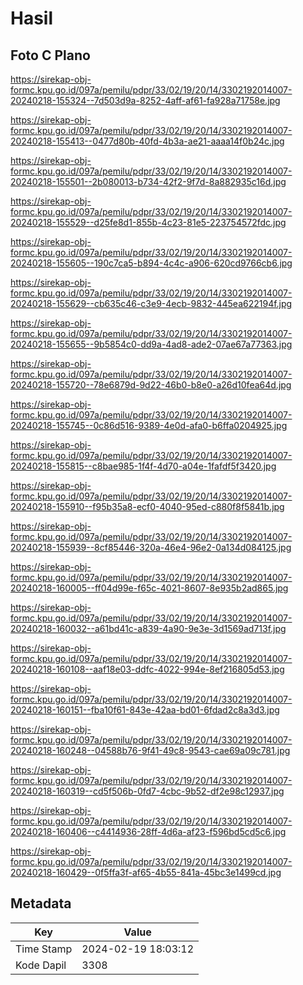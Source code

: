 # Hasil

## Foto C Plano

https://sirekap-obj-formc.kpu.go.id/097a/pemilu/pdpr/33/02/19/20/14/3302192014007-20240218-155324--7d503d9a-8252-4aff-af61-fa928a71758e.jpg

https://sirekap-obj-formc.kpu.go.id/097a/pemilu/pdpr/33/02/19/20/14/3302192014007-20240218-155413--0477d80b-40fd-4b3a-ae21-aaaa14f0b24c.jpg

https://sirekap-obj-formc.kpu.go.id/097a/pemilu/pdpr/33/02/19/20/14/3302192014007-20240218-155501--2b080013-b734-42f2-9f7d-8a882935c16d.jpg

https://sirekap-obj-formc.kpu.go.id/097a/pemilu/pdpr/33/02/19/20/14/3302192014007-20240218-155529--d25fe8d1-855b-4c23-81e5-223754572fdc.jpg

https://sirekap-obj-formc.kpu.go.id/097a/pemilu/pdpr/33/02/19/20/14/3302192014007-20240218-155605--190c7ca5-b894-4c4c-a906-620cd9766cb6.jpg

https://sirekap-obj-formc.kpu.go.id/097a/pemilu/pdpr/33/02/19/20/14/3302192014007-20240218-155629--cb635c46-c3e9-4ecb-9832-445ea622194f.jpg

https://sirekap-obj-formc.kpu.go.id/097a/pemilu/pdpr/33/02/19/20/14/3302192014007-20240218-155655--9b5854c0-dd9a-4ad8-ade2-07ae67a77363.jpg

https://sirekap-obj-formc.kpu.go.id/097a/pemilu/pdpr/33/02/19/20/14/3302192014007-20240218-155720--78e6879d-9d22-46b0-b8e0-a26d10fea64d.jpg

https://sirekap-obj-formc.kpu.go.id/097a/pemilu/pdpr/33/02/19/20/14/3302192014007-20240218-155745--0c86d516-9389-4e0d-afa0-b6ffa0204925.jpg

https://sirekap-obj-formc.kpu.go.id/097a/pemilu/pdpr/33/02/19/20/14/3302192014007-20240218-155815--c8bae985-1f4f-4d70-a04e-1fafdf5f3420.jpg

https://sirekap-obj-formc.kpu.go.id/097a/pemilu/pdpr/33/02/19/20/14/3302192014007-20240218-155910--f95b35a8-ecf0-4040-95ed-c880f8f5841b.jpg

https://sirekap-obj-formc.kpu.go.id/097a/pemilu/pdpr/33/02/19/20/14/3302192014007-20240218-155939--8cf85446-320a-46e4-96e2-0a134d084125.jpg

https://sirekap-obj-formc.kpu.go.id/097a/pemilu/pdpr/33/02/19/20/14/3302192014007-20240218-160005--ff04d99e-f65c-4021-8607-8e935b2ad865.jpg

https://sirekap-obj-formc.kpu.go.id/097a/pemilu/pdpr/33/02/19/20/14/3302192014007-20240218-160032--a61bd41c-a839-4a90-9e3e-3d1569ad713f.jpg

https://sirekap-obj-formc.kpu.go.id/097a/pemilu/pdpr/33/02/19/20/14/3302192014007-20240218-160108--aaf18e03-ddfc-4022-994e-8ef216805d53.jpg

https://sirekap-obj-formc.kpu.go.id/097a/pemilu/pdpr/33/02/19/20/14/3302192014007-20240218-160151--fba10f61-843e-42aa-bd01-6fdad2c8a3d3.jpg

https://sirekap-obj-formc.kpu.go.id/097a/pemilu/pdpr/33/02/19/20/14/3302192014007-20240218-160248--04588b76-9f41-49c8-9543-cae69a09c781.jpg

https://sirekap-obj-formc.kpu.go.id/097a/pemilu/pdpr/33/02/19/20/14/3302192014007-20240218-160319--cd5f506b-0fd7-4cbc-9b52-df2e98c12937.jpg

https://sirekap-obj-formc.kpu.go.id/097a/pemilu/pdpr/33/02/19/20/14/3302192014007-20240218-160406--c4414936-28ff-4d6a-af23-f596bd5cd5c6.jpg

https://sirekap-obj-formc.kpu.go.id/097a/pemilu/pdpr/33/02/19/20/14/3302192014007-20240218-160429--0f5ffa3f-af65-4b55-841a-45bc3e1499cd.jpg


## Metadata

| Key        | Value               |
| ---------- | ------------------- |
| Time Stamp | 2024-02-19 18:03:12 |
| Kode Dapil | 3308                |



